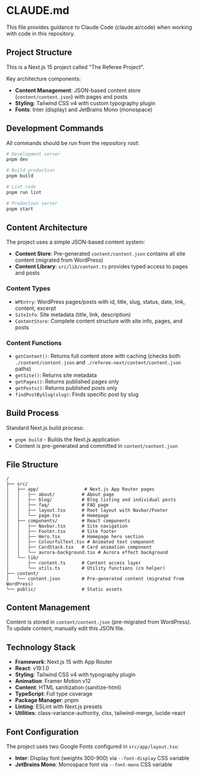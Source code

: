 # CLAUDE.md

This file provides guidance to Claude Code (claude.ai/code) when working with code in this repository.

## Project Structure

This is a Next.js 15 project called "The Referee Project".

Key architecture components:
- **Content Management**: JSON-based content store (`content/content.json`) with pages and posts
- **Styling**: Tailwind CSS v4 with custom typography plugin
- **Fonts**: Inter (display) and JetBrains Mono (monospace)

## Development Commands

All commands should be run from the repository root:

```bash
# Development server
pnpm dev

# Build production
pnpm build

# Lint code
pnpm run lint

# Production server
pnpm start
```

## Content Architecture

The project uses a simple JSON-based content system:

- **Content Store**: Pre-generated `content/content.json` contains all site content (migrated from WordPress)
- **Content Library**: `src/lib/content.ts` provides typed access to pages and posts

### Content Types
- `WPEntry`: WordPress pages/posts with id, title, slug, status, date, link, content, excerpt
- `SiteInfo`: Site metadata (title, link, description)  
- `ContentStore`: Complete content structure with site info, pages, and posts

### Content Functions
- `getContent()`: Returns full content store with caching (checks both `./content/content.json` and `./referee-next/content/content.json` paths)
- `getSite()`: Returns site metadata
- `getPages()`: Returns published pages only
- `getPosts()`: Returns published posts only
- `findPostBySlug(slug)`: Finds specific post by slug

## Build Process

Standard Next.js build process:
- `pnpm build` - Builds the Next.js application
- Content is pre-generated and committed in `content/content.json`

## File Structure

```
/
├── src/
│   ├── app/                 # Next.js App Router pages
│   │   ├── about/          # About page
│   │   ├── blog/           # Blog listing and individual posts
│   │   ├── faq/            # FAQ page
│   │   ├── layout.tsx      # Root layout with Navbar/Footer
│   │   └── page.tsx        # Homepage
│   ├── components/         # React components
│   │   ├── Navbar.tsx      # Site navigation
│   │   ├── Footer.tsx      # Site footer  
│   │   ├── Hero.tsx        # Homepage hero section
│   │   ├── ColourfulText.tsx # Animated text component
│   │   ├── CardStack.tsx   # Card animation component
│   │   └── aurora-background.tsx # Aurora effect background
│   └── lib/
│       ├── content.ts      # Content access layer
│       └── utils.ts        # Utility functions (cn helper)
├── content/
│   └── content.json        # Pre-generated content (migrated from WordPress)
└── public/                 # Static assets
```

## Content Management

Content is stored in `content/content.json` (pre-migrated from WordPress). To update content, manually edit this JSON file.

## Technology Stack

- **Framework**: Next.js 15 with App Router
- **React**: v19.1.0
- **Styling**: Tailwind CSS v4 with typography plugin
- **Animation**: Framer Motion v12
- **Content**: HTML sanitization (sanitize-html)
- **TypeScript**: Full type coverage
- **Package Manager**: pnpm
- **Linting**: ESLint with Next.js presets
- **Utilities**: class-variance-authority, clsx, tailwind-merge, lucide-react

## Font Configuration

The project uses two Google Fonts configured in `src/app/layout.tsx`:
- **Inter**: Display font (weights 300-900) via `--font-display` CSS variable
- **JetBrains Mono**: Monospace font via `--font-mono` CSS variable